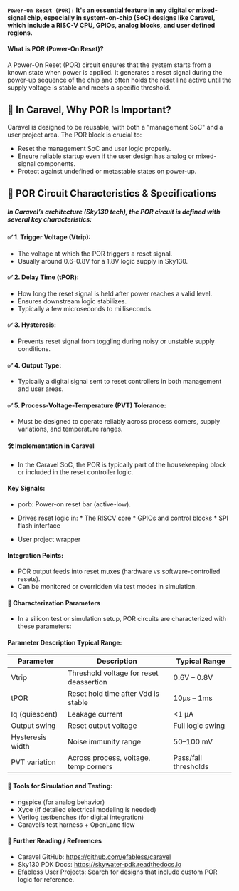 #### `Power-On Reset (POR):` It's an essential feature in any digital or mixed-signal chip, especially in system-on-chip (SoC) designs like Caravel, which include a RISC-V CPU, GPIOs, analog blocks, and user defined regions.

#### What is POR (Power-On Reset)?

A Power-On Reset (POR) circuit ensures that the system starts from a known state when power is applied. It generates a reset signal during the power-up sequence of the chip and often holds the reset line active until the supply voltage is stable and meets a specific threshold.

## 🧠 In Caravel, Why POR Is Important?
Caravel is designed to be reusable, with both a "management SoC" and a user project area. The POR block is crucial to:

* Reset the management SoC and user logic properly.
* Ensure reliable startup even if the user design has analog or mixed-signal components.
* Protect against undefined or metastable states on power-up.

## 📐 POR Circuit Characteristics & Specifications

##### In Caravel’s architecture (Sky130 tech), the POR circuit is defined with several key characteristics:

#### ✅ 1. Trigger Voltage (Vtrip):
* The voltage at which the POR triggers a reset signal.
* Usually around 0.6–0.8V for a 1.8V logic supply in Sky130.

#### ✅ 2. Delay Time (tPOR):
* How long the reset signal is held after power reaches a valid level.
* Ensures downstream logic stabilizes.
* Typically a few microseconds to milliseconds.

#### ✅ 3. Hysteresis:
* Prevents reset signal from toggling during noisy or unstable supply conditions.

#### ✅ 4. Output Type:
* Typically a digital signal sent to reset controllers in both management and user areas.

#### ✅ 5. Process-Voltage-Temperature (PVT) Tolerance:
* Must be designed to operate reliably across process corners, supply variations, and temperature ranges.

#### 🛠️ Implementation in Caravel
* In the Caravel SoC, the POR is typically part of the housekeeping block or included in the reset controller logic.

#### Key Signals:

* porb: Power-on reset bar (active-low).
* Drives reset logic in:
      * The RISCV core
      * GPIOs and control blocks
      * SPI flash interface

* User project wrapper

#### Integration Points:
* POR output feeds into reset muxes (hardware vs software-controlled resets).
* Can be monitored or overridden via test modes in simulation.

#### 🧪 Characterization Parameters
* In a silicon test or simulation setup, POR circuits are characterized with these parameters:


#### Parameter	Description	Typical Range:

| Parameter        | Description                             | Typical Range        |
| ---------------- | --------------------------------------- | -------------------- |
| Vtrip            | Threshold voltage for reset deassertion | 0.6V – 0.8V          |
| tPOR             | Reset hold time after Vdd is stable     | 10µs – 1ms           |
| Iq (quiescent)   | Leakage current                         | <1 µA                |
| Output swing     | Reset output voltage                    | Full logic swing     |
| Hysteresis width | Noise immunity range                    | 50–100 mV            |
| PVT variation    | Across process, voltage, temp corners   | Pass/fail thresholds |

#### 🧰 Tools for Simulation and Testing:

* ngspice (for analog behavior)
* Xyce (if detailed electrical modeling is needed)
* Verilog testbenches (for digital integration)
* Caravel’s test harness + OpenLane flow

#### 🔗 Further Reading / References
* Caravel GitHub: https://github.com/efabless/caravel
* Sky130 PDK Docs: https://skywater-pdk.readthedocs.io
* Efabless User Projects: Search for designs that include custom POR logic for reference.

